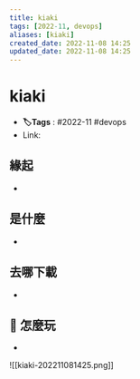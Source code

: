 ```yaml
---
title: kiaki
tags: [2022-11, devops]
aliases: [kiaki]
created_date: 2022-11-08 14:25
updated_date: 2022-11-08 14:25
---
```


# kiaki

- **🏷️Tags** :   #2022-11 #devops 
- Link: 

## 緣起

- 

## 是什麼

- 

## 去哪下載

- 

## 📝 怎麼玩

- 

![[kiaki-202211081425.png]]
